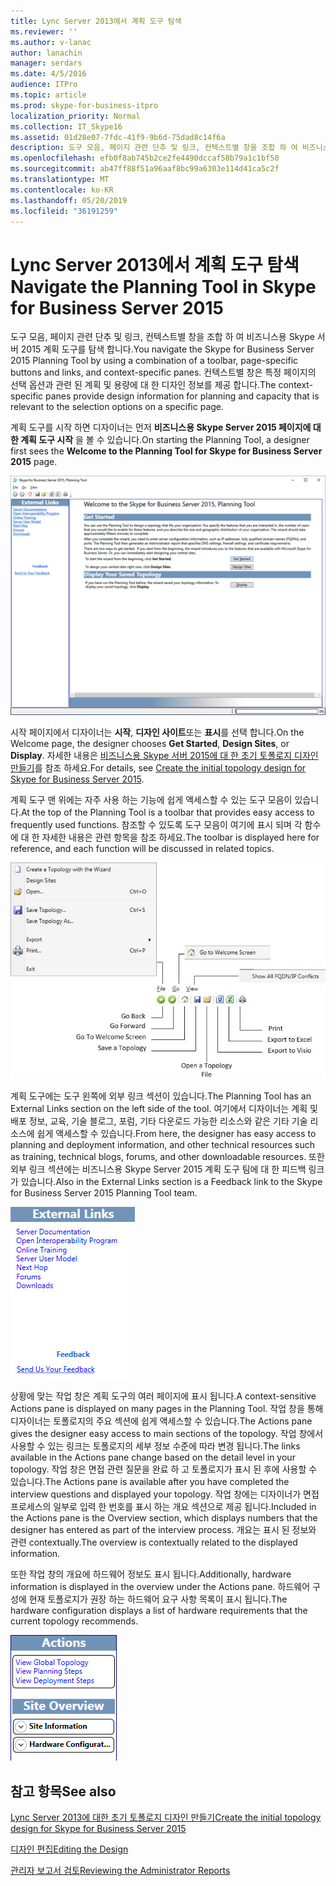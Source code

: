 ```yaml
---
title: Lync Server 2013에서 계획 도구 탐색
ms.reviewer: ''
ms.author: v-lanac
author: lanachin
manager: serdars
ms.date: 4/5/2016
audience: ITPro
ms.topic: article
ms.prod: skype-for-business-itpro
localization_priority: Normal
ms.collection: IT_Skype16
ms.assetid: 01d28e07-7fdc-41f9-9b6d-75dad8c14f6a
description: 도구 모음, 페이지 관련 단추 및 링크, 컨텍스트별 창을 조합 하 여 비즈니스용 Skype 서버 2015 계획 도구를 탐색 합니다. 컨텍스트별 창은 특정 페이지의 선택 옵션과 관련 된 계획 및 용량에 대 한 디자인 정보를 제공 합니다.
ms.openlocfilehash: efb0f8ab745b2ce2fe4490dccaf58b79a1c1bf50
ms.sourcegitcommit: ab47ff88f51a96aaf8bc99a6303e114d41ca5c2f
ms.translationtype: MT
ms.contentlocale: ko-KR
ms.lasthandoff: 05/20/2019
ms.locfileid: "36191259"
---
```

# <a name="navigate-the-planning-tool-in-skype-for-business-server-2015"></a><span data-ttu-id="4dc23-104">Lync Server 2013에서 계획 도구 탐색</span><span class="sxs-lookup"><span data-stu-id="4dc23-104">Navigate the Planning Tool in Skype for Business Server 2015</span></span>

<span data-ttu-id="4dc23-105">도구 모음, 페이지 관련 단추 및 링크, 컨텍스트별 창을 조합 하 여 비즈니스용 Skype 서버 2015 계획 도구를 탐색 합니다.</span><span class="sxs-lookup"><span data-stu-id="4dc23-105">You navigate the Skype for Business Server 2015 Planning Tool by using a combination of a toolbar, page-specific buttons and links, and context-specific panes.</span></span> <span data-ttu-id="4dc23-106">컨텍스트별 창은 특정 페이지의 선택 옵션과 관련 된 계획 및 용량에 대 한 디자인 정보를 제공 합니다.</span><span class="sxs-lookup"><span data-stu-id="4dc23-106">The context-specific panes provide design information for planning and capacity that is relevant to the selection options on a specific page.</span></span>

<span data-ttu-id="4dc23-107">계획 도구를 시작 하면 디자이너는 먼저 **비즈니스용 Skype Server 2015 페이지에 대 한 계획 도구 시작** 을 볼 수 있습니다.</span><span class="sxs-lookup"><span data-stu-id="4dc23-107">On starting the Planning Tool, a designer first sees the **Welcome to the Planning Tool for Skype for Business Server 2015** page.</span></span>

![계획 도구 시작 페이지](../../media/Planning_Tool_Welcome.png)

<span data-ttu-id="4dc23-109">시작 페이지에서 디자이너는 **시작**, **디자인 사이트**또는 **표시**를 선택 합니다.</span><span class="sxs-lookup"><span data-stu-id="4dc23-109">On the Welcome page, the designer chooses **Get Started**, **Design Sites**, or **Display**.</span></span> <span data-ttu-id="4dc23-110">자세한 내용은 [비즈니스용 Skype 서버 2015에 대 한 초기 토폴로지 디자인 만들기](create-the-initial-design.md)를 참조 하세요.</span><span class="sxs-lookup"><span data-stu-id="4dc23-110">For details, see [Create the initial topology design for Skype for Business Server 2015](create-the-initial-design.md).</span></span>

<span data-ttu-id="4dc23-111">계획 도구 맨 위에는 자주 사용 하는 기능에 쉽게 액세스할 수 있는 도구 모음이 있습니다.</span><span class="sxs-lookup"><span data-stu-id="4dc23-111">At the top of the Planning Tool is a toolbar that provides easy access to frequently used functions.</span></span> <span data-ttu-id="4dc23-112">참조할 수 있도록 도구 모음이 여기에 표시 되며 각 함수에 대 한 자세한 내용은 관련 항목을 참조 하세요.</span><span class="sxs-lookup"><span data-stu-id="4dc23-112">The toolbar is displayed here for reference, and each function will be discussed in related topics.</span></span>

![계획 도구 도구 모음](../../media/Planning_Tool_Toolbar_Annotated.jpg)

<span data-ttu-id="4dc23-114">계획 도구에는 도구 왼쪽에 외부 링크 섹션이 있습니다.</span><span class="sxs-lookup"><span data-stu-id="4dc23-114">The Planning Tool has an External Links section on the left side of the tool.</span></span> <span data-ttu-id="4dc23-115">여기에서 디자이너는 계획 및 배포 정보, 교육, 기술 블로그, 포럼, 기타 다운로드 가능한 리소스와 같은 기타 기술 리소스에 쉽게 액세스할 수 있습니다.</span><span class="sxs-lookup"><span data-stu-id="4dc23-115">From here, the designer has easy access to planning and deployment information, and other technical resources such as training, technical blogs, forums, and other downloadable resources.</span></span> <span data-ttu-id="4dc23-116">또한 외부 링크 섹션에는 비즈니스용 Skype Server 2015 계획 도구 팀에 대 한 피드백 링크가 있습니다.</span><span class="sxs-lookup"><span data-stu-id="4dc23-116">Also in the External Links section is a Feedback link to the Skype for Business Server 2015 Planning Tool team.</span></span>

![계획 도구 외부 링크 대화 상자](../../media/Planning_Tool_External_Links_Dialog.jpg)

<span data-ttu-id="4dc23-118">상황에 맞는 작업 창은 계획 도구의 여러 페이지에 표시 됩니다.</span><span class="sxs-lookup"><span data-stu-id="4dc23-118">A context-sensitive Actions pane is displayed on many pages in the Planning Tool.</span></span> <span data-ttu-id="4dc23-119">작업 창을 통해 디자이너는 토폴로지의 주요 섹션에 쉽게 액세스할 수 있습니다.</span><span class="sxs-lookup"><span data-stu-id="4dc23-119">The Actions pane gives the designer easy access to main sections of the topology.</span></span> <span data-ttu-id="4dc23-120">작업 창에서 사용할 수 있는 링크는 토폴로지의 세부 정보 수준에 따라 변경 됩니다.</span><span class="sxs-lookup"><span data-stu-id="4dc23-120">The links available in the Actions pane change based on the detail level in your topology.</span></span> <span data-ttu-id="4dc23-121">작업 창은 면접 관련 질문을 완료 하 고 토폴로지가 표시 된 후에 사용할 수 있습니다.</span><span class="sxs-lookup"><span data-stu-id="4dc23-121">The Actions pane is available after you have completed the interview questions and displayed your topology.</span></span> <span data-ttu-id="4dc23-122">작업 창에는 디자이너가 면접 프로세스의 일부로 입력 한 번호를 표시 하는 개요 섹션으로 제공 됩니다.</span><span class="sxs-lookup"><span data-stu-id="4dc23-122">Included in the Actions pane is the Overview section, which displays numbers that the designer has entered as part of the interview process.</span></span> <span data-ttu-id="4dc23-123">개요는 표시 된 정보와 관련 contextually.</span><span class="sxs-lookup"><span data-stu-id="4dc23-123">The overview is contextually related to the displayed information.</span></span>

<span data-ttu-id="4dc23-124">또한 작업 창의 개요에 하드웨어 정보도 표시 됩니다.</span><span class="sxs-lookup"><span data-stu-id="4dc23-124">Additionally, hardware information is displayed in the overview under the Actions pane.</span></span> <span data-ttu-id="4dc23-125">하드웨어 구성에 현재 토폴로지가 권장 하는 하드웨어 요구 사항 목록이 표시 됩니다.</span><span class="sxs-lookup"><span data-stu-id="4dc23-125">The hardware configuration displays a list of hardware requirements that the current topology recommends.</span></span>

![계획 도구 동작 창](../../media/Planning_Tool_Actions_Pane.jpg)

## <a name="see-also"></a><span data-ttu-id="4dc23-127">참고 항목</span><span class="sxs-lookup"><span data-stu-id="4dc23-127">See also</span></span>

[<span data-ttu-id="4dc23-128">Lync Server 2013에 대한 초기 토폴로지 디자인 만들기</span><span class="sxs-lookup"><span data-stu-id="4dc23-128">Create the initial topology design for Skype for Business Server 2015</span></span>](create-the-initial-design.md)

[<span data-ttu-id="4dc23-129">디자인 편집</span><span class="sxs-lookup"><span data-stu-id="4dc23-129">Editing the Design</span></span>](https://technet.microsoft.com/library/08f639ba-0e5f-4ae7-9191-c3d96c25b169.aspx)

[<span data-ttu-id="4dc23-130">관리자 보고서 검토</span><span class="sxs-lookup"><span data-stu-id="4dc23-130">Reviewing the Administrator Reports</span></span>](https://technet.microsoft.com/library/1dee56a9-a033-4201-9765-e3469bd7d3e3.aspx)

